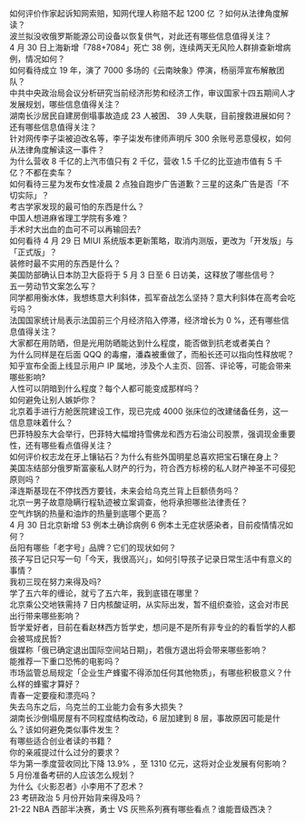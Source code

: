 如何评价作家起诉知网索赔，知网代理人称赔不起 1200 亿 ？如何从法律角度解读？  
波兰拟没收俄罗斯能源公司设备以恢复供气，对此还有哪些信息值得关注？  
4 月 30 日上海新增「788+7084」死亡 38 例，连续两天无风险人群排查新增病例，情况如何？  
如何看待成立 19 年，演了 7000 多场的《云南映象》停演，杨丽萍宣布解散团队？  
中共中央政治局会议分析研究当前经济形势和经济工作，审议国家十四五期间人才发展规划，哪些信息值得关注？  
湖南长沙居民自建房倒塌事故造成 23 人被困、 39 人失联，目前搜救进展如何？还有哪些信息值得关注？  
针对网传李子柒被迫改名等，李子柒发布律师声明斥 300 余账号恶意侵权，如何从法律角度解读这一事件？  
为什么营收 8 千亿的上汽市值只有 2 千亿，营收 1.5 千亿的比亚迪市值有 5 千亿？不都在卖车？  
如何看待三星为发布女性凌晨 2 点独自跑步广告道歉？三星的这条广告是否「不切实际」？  
考古学家发现的最可怕的东西是什么？  
中国人想进麻省理工学院有多难？  
手术时大出血的血可不可以再输回去?  
如何看待 4 月 29 日 MIUI 系统版本更新策略，取消内测版，更改为「开发版」与「正式版」？  
装修时最不实用的东西是什么？  
美国防部确认日本防卫大臣将于 5 月 3 日至 6 日访美，这释放了哪些信号？  
五一劳动节文案怎么写？  
同学都用衡水体，我想练意大利斜体，孤军奋战怎么坚持？意大利斜体在高考会吃亏吗？  
法国国家统计局表示法国前三个月经济陷入停滞，经济增长为 0 %，还有哪些信息值得关注？  
大家都在用防晒，但是光用防晒能达到什么程度，能否做到抗老或者美白？  
为什么同样是在后面 QQQ 的毒瘤，潘森被重做了，而船长还可以指向性释放呢？  
知乎宣布全面上线显示用户 IP 属地，涉及个人主页、回答、评论等，可能会带来哪些影响?  
人性可以阴暗到什么程度？每个人都可能变成那样吗？  
如何避免让别人嫉妒你？  
北京着手进行方舱医院建设工作，现已完成 4000 张床位的改建储备任务，这一信息意味着什么？  
巴菲特股东大会举行，巴菲特大幅增持雪佛龙和西方石油公司股票，强调现金重要性，还有哪些看点值得关注？  
如何评价权志龙在牙上镶钻石？为什么有些外国明星总喜欢把宝石镶在身上？  
美国冻结部分俄罗斯富豪私人财产的行为，符合西方标榜的私人财产神圣不可侵犯原则吗？  
泽连斯基现在不停找西方要钱，未来会给乌克兰背上巨额债务吗？  
北京一男子故意隐瞒行程轨迹被立案调查，他将承担哪些法律责任？  
空气炸锅的热量和油炸的热量到底哪个更高？  
4 月 30 日北京新增 53 例本土确诊病例 6 例本土无症状感染者，目前疫情情况如何？  
岳阳有哪些「老字号」品牌？它们的现状如何？  
孩子写日记只写一句「今天，我很高兴」，如何引导孩子记录日常生活中有意义的事情？  
我初三现在努力来得及吗?  
学了五六年的缠论，就亏了五六年，我到底错在哪里？  
北京乘公交地铁需持 7 日内核酸证明，从实际出发，暂不组织查验，这会对市民出行带来哪些影响？  
哲学爱好者，目前在看赵林西方哲学史，想问是不是所有非专业的的看哲学的人都会被骂成民哲?  
俄媒称「俄已确定退出国际空间站日期」，若俄方退出将会带来哪些影响？  
能推荐一下重口恐怖的电影吗？  
市场监管总局规定「企业生产蜂蜜不得添加任何其他物质」，有哪些积极意义？什么样的蜂蜜才算好？  
青春一定要瘦和漂亮吗？  
失去乌东之后，乌克兰的工业能力会有多大损失？  
湖南长沙倒塌房屋有不同程度结构改动，6 层加建到 8 层，事故原因可能是什么？该如何避免类似事件发生？  
有哪些适合创业者读的书籍？  
你的亲戚提过什么过分的要求？  
华为第一季度营收同比下降 13.9% ，至 1310 亿元，这将对企业发展有何影响？  
5 月份准备考研的人应该怎么规划？  
为什么《火影忍者》小李用不了忍术？  
23 考研政治 5 月份开始背来得及吗？  
21-22 NBA 西部半决赛，勇士 VS 灰熊系列赛有哪些看点？谁能晋级西决？  
